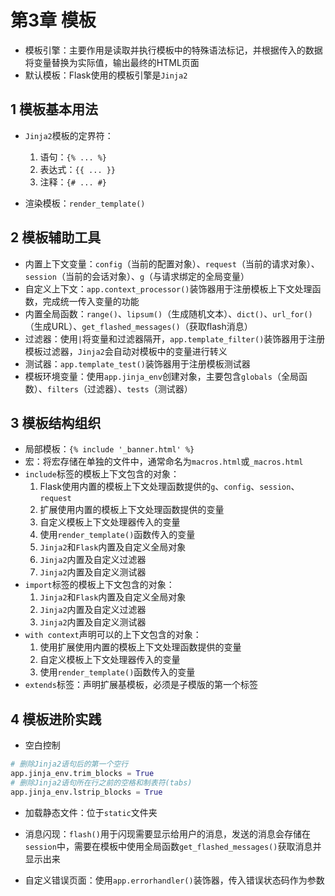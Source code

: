 # 第3章 模板

- 模板引擎：主要作用是读取并执行模板中的特殊语法标记，并根据传入的数据将变量替换为实际值，输出最终的HTML页面
- 默认模板：Flask使用的模板引擎是`Jinja2`

## 1 模板基本用法

- `Jinja2`模板的定界符：
    1. 语句：`{% ... %}`
    2. 表达式：`{{ ... }}`
    3. 注释：`{# ... #}`

- 渲染模板：`render_template()`

## 2 模板辅助工具

- 内置上下文变量：`config`（当前的配置对象）、`request`（当前的请求对象）、`session`（当前的会话对象）、`g`（与请求绑定的全局变量）
- 自定义上下文：`app.context_processor()`装饰器用于注册模板上下文处理函数，完成统一传入变量的功能
- 内置全局函数：`range()`、`lipsum()`（生成随机文本）、`dict()`、`url_for()`（生成URL）、`get_flashed_messages()`（获取flash消息）
- 过滤器：使用`|`将变量和过滤器隔开，`app.template_filter()`装饰器用于注册模板过滤器，`Jinja2`会自动对模板中的变量进行转义
- 测试器：`app.template_test()`装饰器用于注册模板测试器
- 模板环境变量：使用`app.jinja_env`创建对象，主要包含`globals`（全局函数）、`filters`（过滤器）、`tests`（测试器）

## 3 模板结构组织

- 局部模板：`{% include '_banner.html' %}`
- 宏：将宏存储在单独的文件中，通常命名为`macros.html`或`_macros.html`
- `include`标签的模板上下文包含的对象：
    1. Flask使用内置的模板上下文处理函数提供的`g`、`config`、`session`、`request`
    2. 扩展使用内置的模板上下文处理函数提供的变量
    3. 自定义模板上下文处理器传入的变量
    4. 使用`render_template()`函数传入的变量
    5. `Jinja2`和`Flask`内置及自定义全局对象
    6. `Jinja2`内置及自定义过滤器
    7. `Jinja2`内置及自定义测试器
- `import`标签的模板上下文包含的对象：
    1. `Jinja2`和`Flask`内置及自定义全局对象
    2. `Jinja2`内置及自定义过滤器
    3. `Jinja2`内置及自定义测试器
- `with context`声明可以的上下文包含的对象：
    1. 使用扩展使用内置的模板上下文处理函数提供的变量
    2. 自定义模板上下文处理器传入的变量
    3. 使用`render_template()`函数传入的变量
- `extends`标签：声明扩展基模板，必须是子模版的第一个标签

## 4 模板进阶实践

- 空白控制
```python
# 删除Jinja2语句后的第一个空行
app.jinja_env.trim_blocks = True
# 删除Jinja2语句所在行之前的空格和制表符(tabs)
app.jinja_env.lstrip_blocks = True
```

- 加载静态文件：位于`static`文件夹

- 消息闪现：`flash()`用于闪现需要显示给用户的消息，发送的消息会存储在`session`中，需要在模板中使用全局函数`get_flashed_messages()`获取消息并显示出来

- 自定义错误页面：使用`app.errorhandler()`装饰器，传入错误状态码作为参数